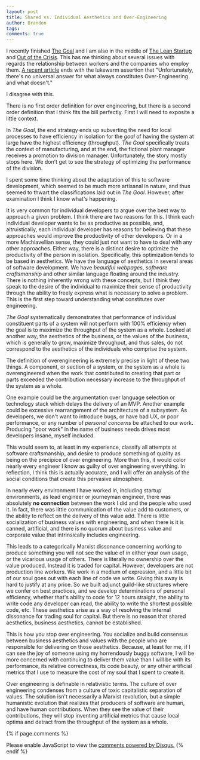 ```yaml
---
layout: post
title: Shared vs. Individual Aesthetics and Over-Engineering
author: Brandon
tags:
comments: true
---
```


I recently finished [The Goal](http://a.co/4fV4NYK) and I am also in the middle of [The Lean Startup](http://a.co/6wNibEh) and [Out of the Crisis](http://a.co/2Uix9du).  This has me thinking about several issues with regards the relationship between workers and the companies who employ them.  [A recent article](https://hackernoon.com/how-to-accept-over-engineering-for-what-it-really-is-6fca9a919263) ends with the lukewarm assertion that "Unfortunately, there's no universal answer for what always constitutes Over-Engineering and what doesn't."

I disagree with this.

There is no first order definition for over engineering, but there is a second order definition that I think fits the bill perfectly.  First I will need to exposite a little context.

In *The Goal*, the end strategy ends up subverting the need for local processes to have efficiency in isolation for the *goal* of having the system at large have the highest efficiency (throughput).  *The Goal* specifically treats the context of manufacturing, and at the end, the fictional plant manager receives a promotion to division manager.  Unfortunately, the story mostly stops here.  We don't get to see the strategy of optimizing the performance of the division.

I spent some time thinking about the adaptation of this to software development, which seemed to be much more artisanal in nature, and thus seemed to thwart the classifications laid out in *The Goal*.  However, after examination I think I know what's happening.

It is very common for individual developers to argue over the best way to approach a given problem.  I think there are two reasons for this.  I think each individual developer wants to be as productive as possible, and, altruistically, each individual developer has reasons for believing that these approaches would improve the productivity of other developers.  Or in a more Machiavellian sense, they could just not want to have to deal with any other approaches.  Either way, there is a distinct desire to optimize the productivity of the person in isolation.  Specifically, this optimization tends to be based in aesthetics.  We have the language of aesthetics in several areas of software development.  We have *beautiful webpages*, *software craftsmanship* and other similar language floating around the industry.  There is nothing inherently wrong with these concepts, but I think they speak to the desire of the individual to maximize their sense of productivity through the ability to freely express what is necessary to solve a problem.  This is the first step toward understanding what constitutes over engineering.

*The Goal* systematically demonstrates that performance of individual constituent parts of a system will not perform with 100% efficiency when the goal is to maximize the throughput of the system as a whole.  Looked at another way, the aesthetics of the business, or the values of the business, which is generally to grow, maximize throughput, and thus sales, do not correspond to the aesthetics of the individuals who comprise the system.

The definition of overengineering is extremely precise in light of these two things.  A component, or section of a system, or the system as a whole is overengineered when the work that contributed to creating that part or parts exceeded the contribution necessary increase to the throughput of the system as a whole.

One example could be the argumentation over language selection or technology stack which delays the delivery of an MVP.  Another example could be excessive rearrangement of the architecture of a subsystem.  As developers, we don't want to introduce bugs, or have bad UX, or poor performance, or any number of *personal concerns* be attached to our work.  Producing "poor work" in the name of business needs drives most developers insane, myself included.

This would seem to, at least in my experience, classify all attempts at software craftsmanship, and desire to produce something of quality as being on the precipice of over engineering.  More than this, it would color nearly every engineer I know as guilty of over engineering everything.  In reflection, I think this is actually accurate, and I will offer an analysis of the social conditions that create this pervasive atmosphere.

In nearly every environment I have worked in, including startup environments, as lead engineer or journeyman engineer, there was absolutely **no connection** between the work I did and the people who used it.  In fact, there was little communication of the value add to customers, or the ability to reflect on the delivery of this value add.  There is little socialization of business values with engineering, and when there is it is canned, artificial, and there is no quorum about business value and corporate value that intrinsically includes engineering.

This leads to a categorically Marxist dissonance concerning working to produce something you will not see the value of in either your own usage, or the vicarious usage of others.  There is literally no ownership over the value produced.  Instead it is traded for capital.  However, developers are not production line workers.  We work in a medium of expression, and a little bit of our soul goes out with each line of code we write.  Giving this away is hard to justify at any price.  So we built adjunct guild-like structures where we confer on best practices, and we develop determinations of personal efficiency, whether that's ability to code for 12 hours straight, the ability to write code any developer can read, the ability to write the shortest possible code, etc.  These aesthetics arise as a way of resolving the internal dissonance for trading soul for capital.  But there is no reason that shared aesthetics, business aesthetics, cannot be established.

This is how you stop over engineering.  You socialize and build consensus between business aesthetics and values with the people who are responsible for delivering on those aesthetics.  Because, at least for me, if I can see the joy of someone using my horrendously buggy software, I will be more concerned with continuing to deliver them value than I will be with its performance, its relative correctness, its code beauty, or any other artificial metrics that I use to measure the cost of my soul that I spent to create it.

Over engineering is definable in relativistic terms.  The culture of over engineering condenses from a culture of toxic capitalistic separation of values.  The solution isn't necessarily a Marxist revolution, but a simple humanistic evolution that realizes that producers of software are human, and have human contributions.  When they see the value of their contributions, they will stop inventing artificial metrics that cause local optima and detract from the throughput of the system as a whole.

{% if page.comments %}
<div id="disqus_thread"></div>
<script>
    /**
     *  RECOMMENDED CONFIGURATION VARIABLES: EDIT AND UNCOMMENT THE SECTION BELOW TO INSERT DYNAMIC VALUES FROM YOUR PLATFORM OR CMS.
     *  LEARN WHY DEFINING THESE VARIABLES IS IMPORTANT: https://disqus.com/admin/universalcode/#configuration-variables
     */
    var PAGE_URL = "http://www.brandonkeown.com/2016/10/lenses-for-fun-and-profit.html";
    var PAGE_IDENTIFIER = "lenses-for-fun-and-profit";

    var disqus_config = function () {
        this.page.url = PAGE_URL;  // Replace PAGE_URL with your page's canonical URL variable
        this.page.identifier = PAGE_IDENTIFIER; // Replace PAGE_IDENTIFIER with your page's unique identifier variable
    };

    (function() {  // DON'T EDIT BELOW THIS LINE
        var d = document, s = d.createElement('script');

        s.src = '//theqabalist.disqus.com/embed.js';

        s.setAttribute('data-timestamp', +new Date());
        (d.head || d.body).appendChild(s);
    })();
</script>
<noscript>Please enable JavaScript to view the <a href="https://disqus.com/?ref_noscript" rel="nofollow">comments powered by Disqus.</a></noscript>
{% endif %}
